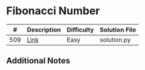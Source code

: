 # Fibonacci Number
|#|Description|Difficulty|Solution File|
|-|-|-|-|
|509|[Link](https://leetcode.com/problems/fibonacci-number/)|Easy|solution.py|

## Additional Notes
